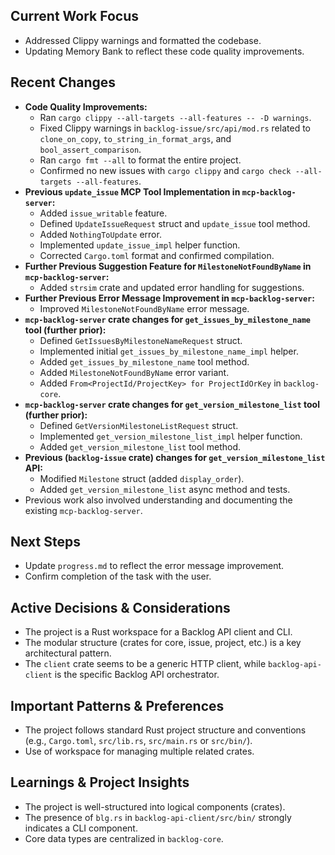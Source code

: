 ## Current Work Focus
-   Addressed Clippy warnings and formatted the codebase.
-   Updating Memory Bank to reflect these code quality improvements.

## Recent Changes
-   **Code Quality Improvements:**
    -   Ran `cargo clippy --all-targets --all-features -- -D warnings`.
    -   Fixed Clippy warnings in `backlog-issue/src/api/mod.rs` related to `clone_on_copy`, `to_string_in_format_args`, and `bool_assert_comparison`.
    -   Ran `cargo fmt --all` to format the entire project.
    -   Confirmed no new issues with `cargo clippy` and `cargo check --all-targets --all-features`.
-   **Previous `update_issue` MCP Tool Implementation in `mcp-backlog-server`:**
    -   Added `issue_writable` feature.
    -   Defined `UpdateIssueRequest` struct and `update_issue` tool method.
    -   Added `NothingToUpdate` error.
    -   Implemented `update_issue_impl` helper function.
    -   Corrected `Cargo.toml` format and confirmed compilation.
-   **Further Previous Suggestion Feature for `MilestoneNotFoundByName` in `mcp-backlog-server`:**
    -   Added `strsim` crate and updated error handling for suggestions.
-   **Further Previous Error Message Improvement in `mcp-backlog-server`:**
    -   Improved `MilestoneNotFoundByName` error message.
-   **`mcp-backlog-server` crate changes for `get_issues_by_milestone_name` tool (further prior):**
    -   Defined `GetIssuesByMilestoneNameRequest` struct.
    -   Implemented initial `get_issues_by_milestone_name_impl` helper.
    -   Added `get_issues_by_milestone_name` tool method.
    -   Added `MilestoneNotFoundByName` error variant.
    -   Added `From<ProjectId/ProjectKey> for ProjectIdOrKey` in `backlog-core`.
-   **`mcp-backlog-server` crate changes for `get_version_milestone_list` tool (further prior):**
    -   Defined `GetVersionMilestoneListRequest` struct.
    -   Implemented `get_version_milestone_list_impl` helper function.
    -   Added `get_version_milestone_list` tool method.
-   **Previous (`backlog-issue` crate) changes for `get_version_milestone_list` API:**
    -   Modified `Milestone` struct (added `display_order`).
    -   Added `get_version_milestone_list` async method and tests.
-   Previous work also involved understanding and documenting the existing `mcp-backlog-server`.


## Next Steps
-   Update `progress.md` to reflect the error message improvement.
-   Confirm completion of the task with the user.


## Active Decisions & Considerations
-   The project is a Rust workspace for a Backlog API client and CLI.
-   The modular structure (crates for core, issue, project, etc.) is a key architectural pattern.
-   The `client` crate seems to be a generic HTTP client, while `backlog-api-client` is the specific Backlog API orchestrator.

## Important Patterns & Preferences
-   The project follows standard Rust project structure and conventions (e.g., `Cargo.toml`, `src/lib.rs`, `src/main.rs` or `src/bin/`).
-   Use of workspace for managing multiple related crates.

## Learnings & Project Insights
-   The project is well-structured into logical components (crates).
-   The presence of `blg.rs` in `backlog-api-client/src/bin/` strongly indicates a CLI component.
-   Core data types are centralized in `backlog-core`.

